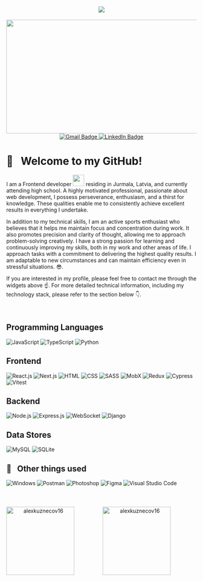 <h1 align="center">
  <a href="https://github.com/DenverCoder1/readme-typing-svg">
    <img src="https://readme-typing-svg.demolab.com/?lines=Hi,%20There! 👋;I'm%20Alexander%20Kuznecov;Web%20developer;&font=Righteous%20&center=true&width=500&height=45&vCenter=true&size=25&duration=4000" /></a>
</h1>

<div align="center">
  <img src="https://media.giphy.com/media/dWesBcTLavkZuG35MI/giphy.gif" width="600" height="300"/>
</div>

<div id="badges" align="center">
  <a href="mailto:alexander.kuznecov16@gmail.com" target="_blank">
    <img src="https://img.shields.io/badge/Gmail-red?logo=gmail&logoColor=white&style=for-the-badge" alt="Gmail Badge"/>
  </a>
  <a href="https://www.linkedin.com/in/alexander-kuznecov/" target="_blank">
    <img src="https://img.shields.io/badge/LinkedIn-blue?logo=linkedin&logoColor=white&style=for-the-badge" alt="LinkedIn Badge"/>
  </a>
</div>

<div id="badges" align="center">
  <img src="https://komarev.com/ghpvc/?username=alexkuznecov160z&style=for-the-badge" alt=""/>
</div>

# 👋 &nbsp; Welcome to my GitHub!

I am a Frontend developer <img src="https://media.giphy.com/media/WUlplcMpOCEmTGBtBW/giphy.gif" width="30px"> residing in Jurmala, Latvia, and currently attending high school. A highly motivated professional, passionate about web development, I possess perseverance, enthusiasm, and a thirst for knowledge. These qualities enable me to consistently achieve excellent results in everything I undertake.

In addition to my technical skills, I am an active sports enthusiast who believes that it helps me maintain focus and concentration during work. It also promotes precision and clarity of thought, allowing me to approach problem-solving creatively. I have a strong passion for learning and continuously improving my skills, both in my work and other areas of life. I approach tasks with a commitment to delivering the highest quality results. I am adaptable to new circumstances and can maintain efficiency even in stressful situations. 😎.

If you are interested in my profile, please feel free to contact me through the widgets above ☝️. For more detailed technical information, including my technology stack, please refer to the section below 👇.

&nbsp;


## Programming Languages

![JavaScript](https://img.shields.io/badge/JavaScript-F7DF1E?style=for-the-badge&logo=JavaScript&logoColor=black)
![TypeScript](https://img.shields.io/badge/TypeScript-007ACC?style=for-the-badge&logo=TypeScript&logoColor=white)
![Python](https://img.shields.io/badge/Python-3776AB?style=for-the-badge&logo=Python&logoColor=white)

## Frontend

![React.js](https://img.shields.io/badge/React.js-61DAFB?style=for-the-badge&logo=React&logoColor=white)
![Next.js](https://img.shields.io/badge/Next.js-000000?style=for-the-badge&logo=Next.js&logoColor=white)
![HTML](https://img.shields.io/badge/HTML-239120?style=for-the-badge&logo=HTML5&logoColor=white)
![CSS](https://img.shields.io/badge/CSS-1572B6?style=for-the-badge&logo=CSS3&logoColor=white)
![SASS](https://img.shields.io/badge/SASS-CC6699?style=for-the-badge&logo=Sass&logoColor=white)
![MobX](https://img.shields.io/badge/MobX-FF9955?style=for-the-badge&logo=MobX&logoColor=white)
![Redux](https://img.shields.io/badge/Redux-764ABC?style=for-the-badge&logo=Redux&logoColor=white)
![Cypress](https://img.shields.io/badge/Cypress-17202C?style=for-the-badge&logo=Cypress&logoColor=white)
![Vitest](https://img.shields.io/badge/Vitest-6E9F18?style=for-the-badge&logo=Vitest&logoColor=white)

## Backend

![Node.js](https://img.shields.io/badge/Node.js-339933?style=for-the-badge&logo=Node.js&logoColor=white)
![Express.js](https://img.shields.io/badge/Express.js-000000?style=for-the-badge&logo=Express&logoColor=white)
![WebSocket](https://img.shields.io/badge/WebSocket-4F4F4F?style=for-the-badge&logo=WebSocket&logoColor=white)
![Django](https://img.shields.io/badge/Django-092E20?style=for-the-badge&logo=Django&logoColor=white)

## Data Stores

![MySQL](https://img.shields.io/badge/MySQL-4479A1?style=for-the-badge&logo=MySQL&logoColor=white)
![SQLite](https://img.shields.io/badge/SQLite-003B57?style=for-the-badge&logo=SQLite&logoColor=white)

## 🔌 &nbsp; Other things used

![Windows](https://img.shields.io/badge/Windows-0078D6?style=for-the-badge&logo=windows&logoColor=white)
![Postman](https://img.shields.io/badge/Postman-FF6C37?style=for-the-badge&logo=Postman&logoColor=white)
![Photoshop](https://img.shields.io/badge/Photoshop-31A8FF?style=for-the-badge&logo=Adobe%20Photoshop&logoColor=white)
![Figma](https://img.shields.io/badge/Figma-F24E1E?style=for-the-badge&logo=Figma&logoColor=white)
![Visual Studio Code](https://img.shields.io/badge/Visual%20Studio%20Code-007ACC?style=for-the-badge&logo=Visual%20Studio%20Code&logoColor=white)

&nbsp;

###

<div align="center">
<p><img align="left" height="180" src="https://github-readme-stats.vercel.app/api/top-langs?username=alexkuznecov16&show_icons=true&locale=en&layout=compact&theme=react&border_radius=10" alt="alexkuznecov16" /></p>
<p>&nbsp;<img align="center" height="180" src="https://github-readme-stats.vercel.app/api?username=alexkuznecov16&show_icons=true&locale=en&count_private=true&theme=react&border_radius=10" alt="alexkuznecov16" /></p>
</div>

